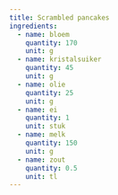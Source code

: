 ```yaml
---
title: Scrambled pancakes
ingredients:
  - name: bloem
    quantity: 170
    unit: g
  - name: kristalsuiker
    quantity: 45
    unit: g
  - name: olie
    quantity: 25
    unit: g
  - name: ei
    quantity: 1
    unit: stuk
  - name: melk
    quantity: 150
    unit: g
  - name: zout
    quantity: 0.5
    unit: tl
---
```


<Recipe />
